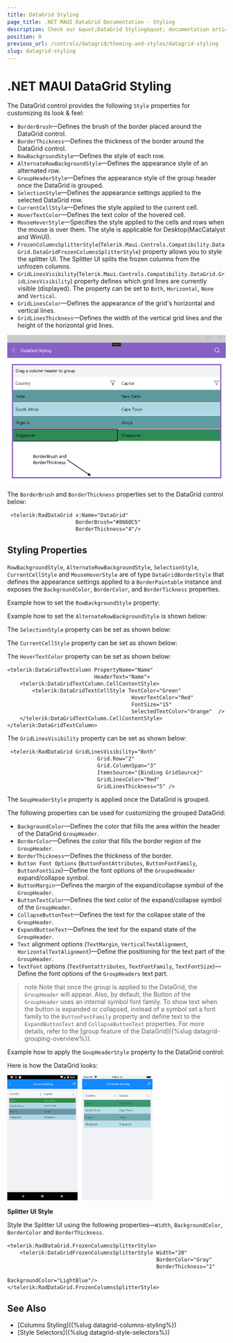 ```yaml
---
title: DataGrid Styling
page_title: .NET MAUI DataGrid Documentation - Styling
description: Check our &quot;DataGrid Styling&quot; documentation article for Telerik DataGrid for .NET MAUI control.
position: 0
previous_url: /controls/datagrid/theming-and-styles/datagrid-styling
slug: datagrid-styling
---
```


# .NET MAUI DataGrid Styling

The DataGrid control provides the following `Style` properties for customizing its look & feel:

* `BorderBrush`&mdash;Defines the brush of the border placed around the DataGrid control.
* `BorderThickness`&mdash;Defines the thickness of the border around the DataGrid control.
* `RowBackgroundStyle`&mdash;Defines the style of each row.
* `AlternateRowBackgroundStyle`&mdash;Defines the appearance style of an alternated row.
* `GroupHeaderStyle`&mdash;Defines the appearance style of the group header once the DataGrid is grouped.
* `SelectionStyle`&mdash;Defines the appearance settings applied to the selected DataGrid row.
* `CurrentCellStyle`&mdash;Defines the style applied to the current cell.
* `HoverTextColor`&mdash;Defines the text color of the hovered cell.
* `MouseHoverStyle`&mdash;Specifies the style applied to the cells and rows when the mouse is over them. The style is applicable for Desktop(MacCatalyst and WinUI).
* `FrozenColumnsSplitterStyle`(`Telerik.Maui.Controls.Compatibility.DataGrid.DataGridFrozenColumnsSplitterStyle`) property allows you to style the splitter UI. The Splitter UI splits the frozen columns from the unfrozen columns.
* `GridLinesVisibility`(`Telerik.Maui.Controls.Compatibility.DataGrid.GridLinesVisibility`) property defines which grid lines are currently visible (displayed). The property can be set to `Both`, `Horizontal`, `None` and `Vertical`.
* `GridLinesColor`&mdash;Defines the appearance of the grid's horizontal and vertical lines.
* `GridLinesThickness`&mdash;Defines the width of the vertical grid lines and the height of the horizontal grid lines.

![DataGrid Styling](../images/datagrid-borderBrush.png)

The `BorderBrush` and `BorderThickness` properties set to the DataGrid control below:
```XAML
 <telerik:RadDataGrid x:Name="DataGrid" 
                      BorderBrush="#8660C5" 
                      BorderThickness="4"/>
```

## Styling Properties

`RowBackgroundStyle`, `AlternateRowBackgroundStyle`, `SelectionStyle`, `CurrentCellStyle` and `MouseHoverStyle` are of type `DataGridBorderStyle` that defines the appearance settings applied to a `BorderPaintable` instance and exposes the `BackgroundColor`, `BorderColor`, and `BorderTickness` properties.

Example how to set the `RowBackgroundStyle` property:

<snippet id='datagrid-styling-rowbackgroundstyle'/>

Example how to set the `AlternateRowBackgroundStyle` is shown below:

<snippet id='datagrid-styling-alternaterowbackgroundstyle'/>

The `SelectionStyle` property can be set as shown below:

<snippet id='datagrid-styling-selectionstyle'/>

The `CurrentCellStyle` property can be set as shown below:

<snippet id='datagrid-keyboard-navigation-style' />

The `HoverTextColor` property can be set as shown below:

```XAML
<telerik:DataGridTextColumn PropertyName="Name" 
                            HeaderText="Name">
    <telerik:DataGridTextColumn.CellContentStyle>
        <telerik:DataGridTextCellStyle TextColor="Green" 
                                        HoverTextColor="Red"
                                        FontSize="15" 
                                        SelectedTextColor="Orange"  />   
    </telerik:DataGridTextColumn.CellContentStyle>
</telerik:DataGridTextColumn>
```

The `GridLinesVisibility` property can be set as shown below:

```XAML
 <telerik:RadDataGrid GridLinesVisibility="Both"
                             Grid.Row="2"
                             Grid.ColumnSpan="3" 
                             ItemsSource="{Binding GridSource}" 
                             GridLinesColor="Red" 
                             GridLinesThickness="5" />
```

The `GoupHeaderStyle` property is applied once the DataGrid is grouped.

The following properties can be used for customizing the grouped DataGrid:

* `BackgroundColor`&mdash;Defines the color that fills the area within the header of the DataGrid `GroupHeader`.
* `BorderColor`&mdash;Defines the color that fills the border region of the `GroupHeader`.
* `BorderThickness`&mdash;Defines the thickness of the border.
* `Button Font Options` (`ButtonFontAttributes`, `ButtonFontFamily`, `ButtonFontSize`)&mdash;Define the font options of the `GroupedHeader` expand/collapse symbol.
* `ButtonMargin`&mdash;Defines the margin of the expand/collapse symbol of the `GroupHeader`.
* `ButtonTextColor`&mdash;Defines the text color of the expand/collapse symbol of the `GroupHeader`.
* `CollapseButtonText`&mdash;Defines the text for the collapse state of the `GroupHeader`.
* `ExpandButtonText`&mdash;Defines the text for the expand state of the `GroupHeader`.
* `Text` alignment options (`TextMargin`, `VerticalTextAlignment`, `HorizontalTextAlignment`)&mdash;Define the positioning for the text part of the `GroupHeader`.
* `TextFont` options (`TextFontattributes`, `TextFontFamily`, `TextFontSize`)&mdash;Define the font options of the `GroupHeaders` text part.

>note Note that once the group is applied to the DataGrid, the `GroupHeader` will appear. Also, by default, the Button of the `GroupHeader` uses an internal symbol font family. To show text when the button is expanded or collapsed, instead of a symbol set a font family to the `ButtonFontFamily` property and define text to the `ExpandButtonText` and `CollapseButtonText` properties. For more details, refer to the [group feature of the DataGrid]({%slug datagrid-grouping-overview%}).

Example how to apply the `GoupHeaderStyle` property to the DataGrid control:

<snippet id='datagrid-styling-groupheaderstyle'/>

Here is how the DataGrid looks:

![DataGrid Styling](../images/datagrid-styling.png)

**Splitter UI Style**

Style the Splitter UI using the following properties&mdash;`Width`, `BackgroundColor`, `BorderColor` and `BorderThickness`.

```XAML
<telerik:RadDataGrid.FrozenColumnsSplitterStyle>
    <telerik:DataGridFrozenColumnsSplitterStyle Width="20"
                                                BorderColor="Gray"
                                                BorderThickness="2"
                                                BackgroundColor="LightBlue"/>
</telerik:RadDataGrid.FrozenColumnsSplitterStyle>
```

## See Also

- [Columns Styling]({%slug datagrid-columns-styling%})
- [Style Selectors]({%slug datagrid-style-selectors%})

